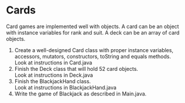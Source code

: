 # Cards

Card games are implemented well with objects. A card can be an object with instance variables for rank and suit. A deck can be an array of card objects.  

1.  Create a well-designed Card class with proper instance variables, accessors, mutators, constructors, toString and equals methods.  
    Look at instructions in Card.java
2.  Finish the Deck class that will hold 52 card objects.  
    Look at instructions in Deck.java
3.  Finish the BlackjackHand class.  
    Look at instructions in BlackjackHand.java
4.  Write the game of Blackjack as described in Main.java.

